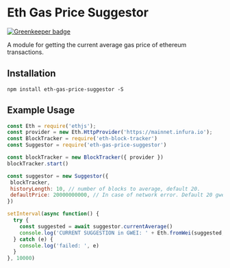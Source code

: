 # Eth Gas Price Suggestor

[![Greenkeeper badge](https://badges.greenkeeper.io/MetaMask/eth-gas-price-suggestor.svg)](https://greenkeeper.io/)

A module for getting the current average gas price of ethereum transactions.

## Installation

`npm install eth-gas-price-suggestor -S`

## Example Usage

```javascript
const Eth = require('ethjs');
const provider = new Eth.HttpProvider('https://mainnet.infura.io');
const BlockTracker = require('eth-block-tracker')
const Suggestor = require('eth-gas-price-suggestor')

const blockTracker = new BlockTracker({ provider })
blockTracker.start()

const suggestor = new Suggestor({
 blockTracker,
 historyLength: 10, // number of blocks to average, default 20.
 defaultPrice: 20000000000, // In case of network error. Default 20 gwei.
})

setInterval(async function() {
  try {
    const suggested = await suggestor.currentAverage()
    console.log('CURRENT SUGGESTION in GWEI: ' + Eth.fromWei(suggested, 'gwei'))
  } catch (e) {
    console.log('failed: ', e)
  }
}, 10000)

```
